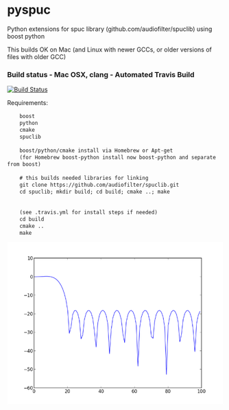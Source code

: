pyspuc
======

Python extensions for spuc library (github.com/audiofilter/spuclib) using boost python

This builds OK on Mac (and Linux with newer GCCs, or older versions of files with older GCC)

### Build status - Mac OSX, clang - Automated Travis Build
[![Build Status](https://travis-ci.org/audiofilter/pyspuc.png)](https://travis-ci.org/audiofilter/pyspuc)


Requirements:

		boost
		python
		cmake
		spuclib

		boost/python/cmake install via Homebrew or Apt-get
		(for Homebrew boost-python install now boost-python and separate from boost)

		# this builds needed libraries for linking
		git clone https://github.com/audiofilter/spuclib.git
		cd spuclib; mkdir build; cd build; cmake ..; make


		(see .travis.yml for install steps if needed)
		cd build
		cmake ..
		make


![Demo Graph from matplotlib example](graph.png "Demo Example output")


